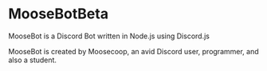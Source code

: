 # MooseBotBeta

MooseBot is a Discord Bot written in Node.js using Discord.js


MooseBot is created by Moosecoop, an avid Discord user, programmer, and also a student.